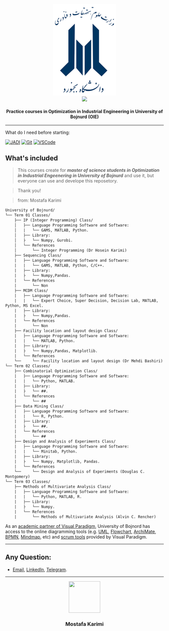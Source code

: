 <p align="center">
  <a href="https://ub.ac.ir/" target="_blank">
    <img src="https://github.com/MKarimi21/University-of-Bojnurd/blob/master/BACKEND/IMG/University_of_Bojnord_logo.png" alt="University of Bojnurd" width="200" height="291">
  </a>
  </br>
  <a href="https://github.com/MKarimi21/University-of-Bojnurd/blob/master/LICENSE" target="_blank"><img src="https://img.shields.io/badge/Licence-MIT-blue" target="_blank"></a>
</p>


<h4 align="center"> Practice courses in Optimization in Industrial Engineering in University of Bojnurd (OIE)</h4>

   ---
   
What do I need before starting:

[![JADI](https://img.shields.io/badge/Use--Git%3A-JADI-success)](https://faradars.org/courses/fvgit9609-managed-distributed-edition-using-git#faradars_demo_free)  [![Git](https://img.shields.io/badge/Use--Git%3A-Rocket.ir-red)](https://roocket.ir/series/learn-git-and-github)  [![VSCode](https://img.shields.io/badge/Use--VS--Code%3A-Rocket.ir-blue)](https://roocket.ir/series/coding-with-vscode)



## What's included

> This courses create for _**master of science students in Optimization in Industrial Engeenering in University of Bojnurd**_ and use it, but everyone can use and develope this reposetory.

> Thank you!

> from: Mostafa Karimi

``` text
University of Bojnurd/
└── Term 01 Classes/
    ├── IP (Integer Programming) Class/
    │   ├── Language Programming Software and Software:
    │   |   └── GAMS, MATLAB, Python.
    │   ├── Library:
    │   ├   └── Numpy, Gurobi.
    │   └── References
    │       └── Integer Programming (Dr Hosein Karimi)
    ├── Sequencing Class/
    |   ├── Language Programming Software and Software:
    |   |   └── GAMS, MATLAB, Python, C/C++.
    |   ├── Library:
    |   ├   └── Numpy,Pandas.
    |   └── References
    |       └── Non
    ├── MCDM Class/
    |   ├── Language Programming Software and Software:
    |   |   └── Expert Choice, Super Decision, Decision Lab, MATLAB, Python, MS Excel.
    |   ├── Library:
    |   ├   └── Numpy,Pandas.
    |   └── References
    |       └── Non
    ├── Facility location and layout design Class/
    |   ├── Language Programming Software and Software:
    |   |   └── MATLAB, Python.
    |   ├── Library:
    |   ├   └── Numpy,Pandas, Matplotlib.
    |   └── References
    └──     └── Facility location and layout design (Dr Mehdi Bashiri)
└── Term 02 Classes/
    ├── Combinatorial Optimization Class/
    |   ├── Language Programming Software and Software:
    |   |   └── Python, MATLAB.
    |   ├── Library:
    |   ├   └── ##.
    |   └── References
    |       └── ##
    ├── Data Mining Class/
    |   ├── Language Programming Software and Software:
    |   |   └── R, Python.
    |   ├── Library:
    |   ├   └── ##.
    |   └── References
    |       └── ##   
    ├── Design and Analysis of Experiments Class/
    |   ├── Language Programming Software and Software:
    |   |   └── Minitab, Python.
    |   ├── Library:
    |   ├   └── Numpy, Matplotlib, Pandas.
    |   └── References
    └──     └── Design and Analysis of Experiments (Douglas C. Montgomery)
└── Term 03 Classes/
    ├── Methods of Multivariate Analysis Class/
    |   ├── Language Programming Software and Software:
    |   |   └── Python, MATLAB, R.
    |   ├── Library:
    |   ├   └── Numpy.
    |   └── References
    |       └── Methods of Multivariate Analysis (Alvin C. Rencher)    
```




As an <a href="https://online.visual-paradigm.com/partner/academic/" target="_blank">academic partner of Visual Paradigm</a>, University of Bojnord has access to the online diagramming tools (e.g. <a href="https://online.visual-paradigm.com/features/uml-tool/" target="_blank">UML</a>, <a href="https://online.visual-paradigm.com/features/flowchart-tool/" target="_blank">Flowchart</a>, <a href="https://online.visual-paradigm.com/features/archimate-tool/" target="_blank">ArchiMate</a>, <a href="https://online.visual-paradigm.com/features/bpmn-tool/" target="_blank">BPMN</a>, <a href="https://online.visual-paradigm.com/features/mind-mapping-tool/" target="_blank">Mindmap</a>, etc) and <a href="https://online.visual-paradigm.com/features/agile-development-tool/" target="_blank">scrum tools</a> provided by Visual Paradigm.




---
## Any Question:
- [Email](mailto:mkarimi21@hotmail.com), [LinkedIn](https://www.linkedin.com/in/mkarimi21/), [Telegram](https://telegram.me/mkarimi21). 


-----


<p align="center">
  <a href="https://mr-karimi.ir/">
    <img src='https://avataaars.io/?avatarStyle=Circle&topType=ShortHairShortWaved&accessoriesType=Prescription02&hairColor=Black&facialHairType=BeardLight&facialHairColor=Black&clotheType=Hoodie&clotheColor=Black&eyeType=Wink&eyebrowType=Default&mouthType=Smile&skinColor=Light' width="100" height="100">
  </a>
</p>
<h3 align="center">Mostafa Karimi</h3>

            
